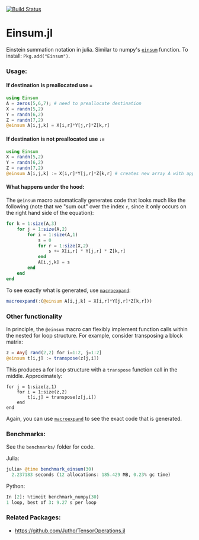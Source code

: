 [![Build Status](https://travis-ci.org/ahwillia/Einsum.jl.svg?branch=master)](https://travis-ci.org/ahwillia/Einsum.jl)

# Einsum.jl
Einstein summation notation in julia. Similar to numpy's [`einsum`](http://docs.scipy.org/doc/numpy-1.10.0/reference/generated/numpy.einsum.html) function. To install: `Pkg.add("Einsum")`.

### Usage:

#### If destination is preallocated use `=`

```julia
using Einsum
A = zeros(5,6,7); # need to preallocate destination
X = randn(5,2)
Y = randn(6,2)
Z = randn(7,2)
@einsum A[i,j,k] = X[i,r]*Y[j,r]*Z[k,r]
```

#### If destination is not preallocated use `:=`

```julia
using Einsum
X = randn(5,2)
Y = randn(6,2)
Z = randn(7,2)
@einsum A[i,j,k] := X[i,r]*Y[j,r]*Z[k,r] # creates new array A with appropriate dimensions
```

#### What happens under the hood:

The `@einsum` macro automatically generates code that looks much like the following (note that we "sum out" over the index `r`, since it only occurs on the right hand side of the equation):

```julia
for k = 1:size(A,3)
    for j = 1:size(A,2)
        for i = 1:size(A,1)
            s = 0
            for r = 1:size(X,2)
                s += X[i,r] * Y[j,r] * Z[k,r]
            end
            A[i,j,k] = s
        end
    end
end
```

To see exactly what is generated, use [`macroexpand`](http://docs.julialang.org/en/release-0.4/manual/metaprogramming/#macros):

```julia
macroexpand(:(@einsum A[i,j,k] = X[i,r]*Y[j,r]*Z[k,r]))
```

### Other functionality

In principle, the `@einsum` macro can flexibly implement function calls within the nested for loop structure. For example, consider transposing a block matrix:

```julia
z = Any[ rand(2,2) for i=1:2, j=1:2]
@einsum t[i,j] := transpose(z[j,i])
```

This produces a for loop structure with a `transpose` function call in the middle. Approximately:

```
for j = 1:size(z,1)
    for i = 1:size(z,2)
        t[i,j] = transpose(z[j,i])
    end
end
```

Again, you can use [`macroexpand`](http://docs.julialang.org/en/release-0.4/manual/metaprogramming/#macros) to see the exact code that is generated.

### Benchmarks:

See the `benchmarks/` folder for code.

Julia:

```julia
julia> @time benchmark_einsum(30)
  2.237183 seconds (12 allocations: 185.429 MB, 0.23% gc time)
```

Python:

```python
In [2]: %timeit benchmark_numpy(30)
1 loop, best of 3: 9.27 s per loop
```

### Related Packages:

* https://github.com/Jutho/TensorOperations.jl
